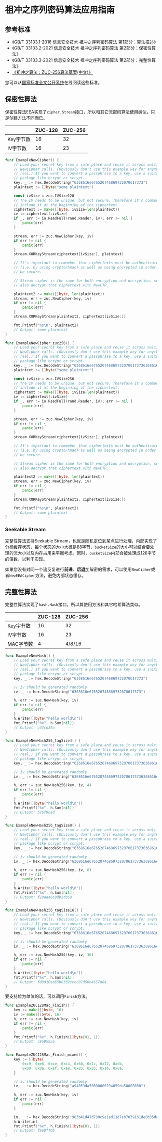 # 祖冲之序列密码算法应用指南

## 参考标准
* 《GB/T 33133.1-2016 信息安全技术 祖冲之序列密码算法 第1部分：算法描述》
* 《GB/T 33133.2-2021 信息安全技术 祖冲之序列密码算法 第2部分：保密性算法》
* 《GB/T 33133.3-2021 信息安全技术 祖冲之序列密码算法 第2部分：完整性算法》
* [《祖冲之算法：ZUC-256算法草案(中文)》](https://github.com/guanzhi/GM-Standards/blob/master/%E5%85%AC%E5%BC%80%E6%96%87%E6%A1%A3/%E7%A5%96%E5%86%B2%E4%B9%8B%E7%AE%97%E6%B3%95%EF%BC%9AZUC-256%E7%AE%97%E6%B3%95%E8%8D%89%E6%A1%88(%E4%B8%AD%E6%96%87).pdf)

您可以从[国家标准全文公开系统](https://openstd.samr.gov.cn/)在线阅读这些标准。

## 保密性算法
保密性算法EEA实现了```cipher.Stream```接口，所以和其它流密码算法使用类似，只是创建方法不同而已。

|  | ZUC-128 | ZUC-256 |  
| :--- | :--- | :--- |
| Key字节数 | 16 | 32 |
| IV字节数 | 16 | 23 |  

```go
func ExampleNewCipher() {
	// Load your secret key from a safe place and reuse it across multiple
	// NewCipher calls. (Obviously don't use this example key for anything
	// real.) If you want to convert a passphrase to a key, use a suitable
	// package like bcrypt or scrypt.
	key, _ := hex.DecodeString("6368616e676520746869732070617373")
	plaintext := []byte("some plaintext")

	const ivSize = zuc.IVSize128
	// The IV needs to be unique, but not secure. Therefore it's common to
	// include it at the beginning of the ciphertext.
	ciphertext := make([]byte, ivSize+len(plaintext))
	iv := ciphertext[:ivSize]
	if _, err := io.ReadFull(rand.Reader, iv); err != nil {
		panic(err)
	}

	stream, err := zuc.NewCipher(key, iv)
	if err != nil {
		panic(err)
	}
	stream.XORKeyStream(ciphertext[ivSize:], plaintext)

	// It's important to remember that ciphertexts must be authenticated
	// (i.e. by using crypto/hmac) as well as being encrypted in order to
	// be secure.

	// Stream cipher is the same for both encryption and decryption, so we can
	// also decrypt that ciphertext with NewCTR.

	plaintext2 := make([]byte, len(plaintext))
	stream, err = zuc.NewCipher(key, iv)
	if err != nil {
		panic(err)
	}
	stream.XORKeyStream(plaintext2, ciphertext[ivSize:])

	fmt.Printf("%s\n", plaintext2)
	// Output: some plaintext
}

func ExampleNewCipher_zuc256() {
	// Load your secret key from a safe place and reuse it across multiple
	// NewCipher calls. (Obviously don't use this example key for anything
	// real.) If you want to convert a passphrase to a key, use a suitable
	// package like bcrypt or scrypt.
	key, _ := hex.DecodeString("6368616e6765207468697320706173736368616e676520746869732070617373")
	plaintext := []byte("some plaintext")

	const ivSize = zuc.IVSize256
	// The IV needs to be unique, but not secure. Therefore it's common to
	// include it at the beginning of the ciphertext.
	ciphertext := make([]byte, ivSize+len(plaintext))
	iv := ciphertext[:ivSize]
	if _, err := io.ReadFull(rand.Reader, iv); err != nil {
		panic(err)
	}

	stream, err := zuc.NewCipher(key, iv)
	if err != nil {
		panic(err)
	}
	stream.XORKeyStream(ciphertext[ivSize:], plaintext)

	// It's important to remember that ciphertexts must be authenticated
	// (i.e. by using crypto/hmac) as well as being encrypted in order to
	// be secure.

	// Stream cipher is the same for both encryption and decryption, so we can
	// also decrypt that ciphertext with NewCTR.

	plaintext2 := make([]byte, len(plaintext))
	stream, err = zuc.NewCipher(key, iv)
	if err != nil {
		panic(err)
	}
	stream.XORKeyStream(plaintext2, ciphertext[ivSize:])

	fmt.Printf("%s\n", plaintext2)
	// Output: some plaintext
}
```
### Seekable Stream
完整性算法支持Seekable Stream，也就是随机定位到某点进行处理，内部实现了分桶缓存状态，每个状态的大小大概是88字节，`bucketSize`的大小可以结合要处理的流大小以及内存占用来平衡考虑。同时，`bucketSize`内部会被处理成128字节的倍数，以利于实现。

如果您没有对同一个流反复进行**前进**、**后退**加解密的需求，可以使用`NewCipher`或者`NewEEACipher`方法，避免内部状态缓存。

## 完整性算法
完整性算法实现了```hash.Hash```接口，所以其使用方法和其它哈希算法类似。

|  | ZUC-128 | ZUC-256 |  
| :--- | :--- | :--- |
| Key字节数 | 16 | 32 |
| IV字节数 | 16 | 23 | 
| MAC字节数 | 4 | 4/8/16 | 

```go
func ExampleNewHash() {
	// Load your secret key from a safe place and reuse it across multiple
	// NewCipher calls. (Obviously don't use this example key for anything
	// real.) If you want to convert a passphrase to a key, use a suitable
	// package like bcrypt or scrypt.
	key, _ := hex.DecodeString("6368616e676520746869732070617373")

	// iv should be generated randomly
	iv, _ := hex.DecodeString("6368616e676520746869732070617373")

	h, err := zuc.NewHash(key, iv)
	if err != nil {
		panic(err)
	}
	h.Write([]byte("hello world\n"))
	fmt.Printf("%x", h.Sum(nil))
	// Output: c43cd26a
}

func ExampleNewHash256_tagSize4() {
	// Load your secret key from a safe place and reuse it across multiple
	// NewCipher calls. (Obviously don't use this example key for anything
	// real.) If you want to convert a passphrase to a key, use a suitable
	// package like bcrypt or scrypt.
	key, _ := hex.DecodeString("6368616e6765207468697320706173736368616e676520746869732070617373")

	// iv should be generated randomly
	iv, _ := hex.DecodeString("6368616e6765207468697320706173736368616e676520")

	h, err := zuc.NewHash256(key, iv, 4)
	if err != nil {
		panic(err)
	}
	h.Write([]byte("hello world\n"))
	fmt.Printf("%x", h.Sum(nil))
	// Output: b76f96ed
}

func ExampleNewHash256_tagSize8() {
	// Load your secret key from a safe place and reuse it across multiple
	// NewCipher calls. (Obviously don't use this example key for anything
	// real.) If you want to convert a passphrase to a key, use a suitable
	// package like bcrypt or scrypt.
	key, _ := hex.DecodeString("6368616e6765207468697320706173736368616e676520746869732070617373")

	// iv should be generated randomly
	iv, _ := hex.DecodeString("6368616e6765207468697320706173736368616e676520")

	h, err := zuc.NewHash256(key, iv, 8)
	if err != nil {
		panic(err)
	}
	h.Write([]byte("hello world\n"))
	fmt.Printf("%x", h.Sum(nil))
	// Output: f28aea6c9db3dc69
}

func ExampleNewHash256_tagSize16() {
	// Load your secret key from a safe place and reuse it across multiple
	// NewCipher calls. (Obviously don't use this example key for anything
	// real.) If you want to convert a passphrase to a key, use a suitable
	// package like bcrypt or scrypt.
	key, _ := hex.DecodeString("6368616e6765207468697320706173736368616e676520746869732070617373")

	// iv should be generated randomly
	iv, _ := hex.DecodeString("6368616e6765207468697320706173736368616e676520")

	h, err := zuc.NewHash256(key, iv, 16)
	if err != nil {
		panic(err)
	}
	h.Write([]byte("hello world\n"))
	fmt.Printf("%x", h.Sum(nil))
	// Output: fd8d10ea65b6369cccc07d50b4657d84
}
```

要支持位为单位的话，可以调用```Finish```方法。
```go
func ExampleZUC128Mac_Finish() {
	key := make([]byte, 16)
	iv := make([]byte, 16)
	h, err := zuc.NewHash(key, iv)
	if err != nil {
		panic(err)
	}
	fmt.Printf("%x", h.Finish([]byte{0}, 1))
	// Output: c8a9595e
}

func ExampleZUC128Mac_Finish_mixed() {
	key := []byte{
		0xc9, 0xe6, 0xce, 0xc4, 0x60, 0x7c, 0x72, 0xdb,
		0x00, 0x0a, 0xef, 0xa8, 0x83, 0x85, 0xab, 0x0a,
	}

	// iv should be generated randomly
	iv, _ := hex.DecodeString("a94059da50000000294059da50008000")

	h, err := zuc.NewHash(key, iv)
	if err != nil {
		panic(err)
	}

	in, _ := hex.DecodeString("983b41d47d780c9e1ad11d7eb70391b1de0b35da2dc62f83e7b78d6306ca0ea07e941b7be91348f9fcb170e2217fecd97f9f68adb16e5d7d21e569d280ed775cebde3f4093c53881")
	h.Write(in)
	fmt.Printf("%x", h.Finish([]byte{0}, 1))
	// Output: fae8ff0b
}
```
